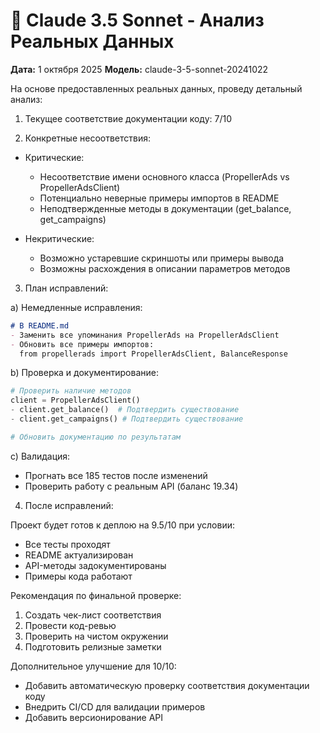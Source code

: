 # 🤖 Claude 3.5 Sonnet - Анализ Реальных Данных

**Дата:** 1 октября 2025
**Модель:** claude-3-5-sonnet-20241022

На основе предоставленных реальных данных, проведу детальный анализ:

1. Текущее соответствие документации коду: 7/10

2. Конкретные несоответствия:

- Критические:
  * Несоответствие имени основного класса (PropellerAds vs PropellerAdsClient)
  * Потенциально неверные примеры импортов в README
  * Неподтвержденные методы в документации (get_balance, get_campaigns)

- Некритические:
  * Возможно устаревшие скриншоты или примеры вывода
  * Возможны расхождения в описании параметров методов

3. План исправлений:

a) Немедленные исправления:
```md
# В README.md
- Заменить все упоминания PropellerAds на PropellerAdsClient
- Обновить все примеры импортов:
  from propellerads import PropellerAdsClient, BalanceResponse
```

b) Проверка и документирование:
```python
# Проверить наличие методов
client = PropellerAdsClient()
- client.get_balance()  # Подтвердить существование
- client.get_campaigns() # Подтвердить существование

# Обновить документацию по результатам
```

c) Валидация:
- Прогнать все 185 тестов после изменений
- Проверить работу с реальным API (баланс 19.34)

4. После исправлений:

Проект будет готов к деплою на 9.5/10 при условии:
- Все тесты проходят
- README актуализирован
- API-методы задокументированы
- Примеры кода работают

Рекомендация по финальной проверке:
1. Создать чек-лист соответствия
2. Провести код-ревью
3. Проверить на чистом окружении
4. Подготовить релизные заметки

Дополнительное улучшение для 10/10:
- Добавить автоматическую проверку соответствия документации коду
- Внедрить CI/CD для валидации примеров
- Добавить версионирование API